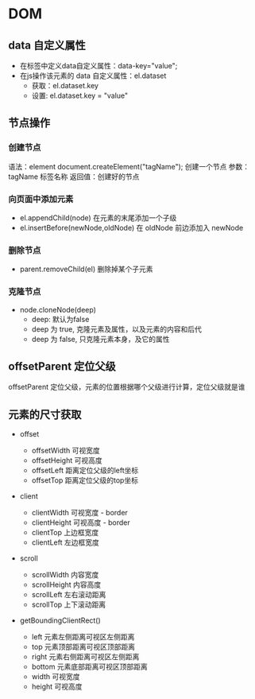 # DOM

## data 自定义属性
- 在标签中定义data自定义属性：data-key="value";
- 在js操作该元素的 data 自定义属性：el.dataset
    - 获取：el.dataset.key
    - 设置: el.dataset.key = "value"

## 节点操作

### 创建节点
语法：element document.createElement("tagName"); 创建一个节点
参数：tagName 标签名称
返回值：创建好的节点

### 向页面中添加元素
- el.appendChild(node)  在元素的末尾添加一个子级
- el.insertBefore(newNode,oldNode) 在 oldNode 前边添加入 newNode 

### 删除节点
- parent.removeChild(el) 删除掉某个子元素

### 克隆节点
- node.cloneNode(deep) 
    - deep: 默认为false
    - deep 为 true, 克隆元素及属性，以及元素的内容和后代
    - deep 为 false, 只克隆元素本身，及它的属性

## offsetParent 定位父级
offsetParent 定位父级，元素的位置根据哪个父级进行计算，定位父级就是谁

## 元素的尺寸获取
- offset
    - offsetWidth  可视宽度
    - offsetHeight 可视高度 
    - offsetLeft   距离定位父级的left坐标 
    - offsetTop    距离定位父级的top坐标

- client
    - clientWidth  可视宽度 - border
    - clientHeight 可视高度 - border
    - clientTop    上边框宽度
    - clientLeft   左边框宽度 

- scroll
    - scrollWidth   内容宽度
    - scrollHeight  内容高度
    - scrollLeft    左右滚动距离
    - scrollTop     上下滚动距离

- getBoundingClientRect()
    - left   元素左侧距离可视区左侧距离
    - top    元素顶部距离可视区顶部距离
    - right  元素右侧距离可视区左侧距离
    - bottom 元素底部距离可视区顶部距离
    - width  可视宽度 
    - height 可视高度